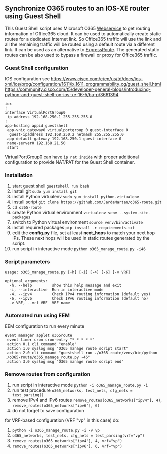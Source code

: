 ## Synchronize O365 routes to an IOS-XE router using Guest Shell
This Guest Shell script uses Microsoft O365 [Webservice](https://docs.microsoft.com/en-us/microsoft-365/enterprise/microsoft-365-ip-web-service) to get routing information of Office365 cloud. It can be used to automatically create static routes for a dedicated Internet link. So Office365 traffic will use the link and all the remaining traffic will be routed using a default route via a different link. It can be used as an alternative to [ExpressRoute](https://docs.microsoft.com/en-us/microsoft-365/enterprise/azure-expressroute). The generated static routes can be also used to bypass a firewall or proxy for Office365 traffic.

### Guest Shell configuration

IOS configuration
see https://www.cisco.com/c/en/us/td/docs/ios-xml/ios/prog/configuration/1611/b_1611_programmability_cg/guest_shell.html
https://community.cisco.com/t5/developer-general-blogs/introducing-python-and-guest-shell-on-ios-xe-16-5/ba-p/3661394

```
iox
!
interface VirtualPortGroup0
 ip address 192.168.250.1 255.255.255.0
!
app-hosting appid guestshell
 app-vnic gateway0 virtualportgroup 0 guest-interface 0
  guest-ipaddress 192.168.250.2 netmask 255.255.255.0
 app-default-gateway 192.168.250.1 guest-interface 0
 name-server0 192.168.21.50
 start
```
VirtualPortGroup0 can have `ip nat inside` with proper additional configuration to provide NAT/PAT for the Guest Shell container.

### Installation

1. start guest shell `guestshell run bash`
2. install git `sudo yum install git`
3. install Python virtualenv `sudo yum install python-virtualenv`
4. install script `git clone https://github.com/JardaMartan/o365-route.git`
5. `cd o365-route`
6. create Python virtual environment `virtualenv venv --system-site-packages`
7. switch to Python virtual environment `source venv/bin/activate`
8. install required packages `pip install -r requirements.txt`
9. edit the **config.py** file, set at least **next_hops** to match your next hop IPs. These next hops will be used in static routes generated by the script.
10. run script in interactive mode `python o365_manage_route.py -i46`

### Script parameters

```
usage: o365_manage_route.py [-h] [-i] [-4] [-6] [-v VRF]

optional arguments:
  -h, --help         show this help message and exit
  -i, --interactive  Run in interactive mode
  -4, --ipv4         Check IPv4 routing information (default yes)
  -6, --ipv6         Check IPv6 routing information (default no)
  -v VRF, --vrf VRF  VRF name
```
### Automated run using EEM

EEM configuration to run every minute
```
event manager applet o365route
 event timer cron cron-entry "* * * * *"
 action 0.1 cli command "enable"
 action 1.0 syslog msg "O365 manage route script start"
 action 2.0 cli command "guestshell run ./o365-route/venv/bin/python ./o365-route/o365_manage_route.py -46"
 action 3.0 syslog msg "O365 manage route script end"
```

### Remove routes from configuration

1. run script in interactive mode `python -i o365_manage_route.py -i`
2. run test procedure `o365_networks, test_nets, cfg_nets = test_parsing()`
3. remove IPv4 and IPv6 routes `remove_routes(o365_networks["ipv4"], 4)`, `remove_routes(o365_networks["ipv6"], 6)`
4. do not forget to save configuration

for VRF-based configuration (VRF "vp" in this case) do:
1. `python -i o365_manage_route.py -i -v vp`
2. `o365_networks, test_nets, cfg_nets = test_parsing(vrf="vp")`
3. `remove_routes(o365_networks["ipv4"], 4, vrf="vp")`
4. `remove_routes(o365_networks["ipv6"], 6, vrf="vp")`
